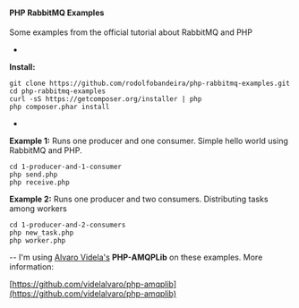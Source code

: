 #### PHP RabbitMQ Examples
Some examples from the official tutorial about RabbitMQ and PHP

-

**Install:**
```
git clone https://github.com/rodolfobandeira/php-rabbitmq-examples.git
cd php-rabbitmq-examples
curl -sS https://getcomposer.org/installer | php
php composer.phar install
```
-

**Example 1:** Runs one producer and one consumer. Simple hello world using RabbitMQ and PHP.

```
cd 1-producer-and-1-consumer
php send.php
php receive.php
```

**Example 2:** Runs one producer and two consumers. Distributing tasks among workers 

```
cd 1-producer-and-2-consumers
php new_task.php
php worker.php
```


--
I'm using [Alvaro Videla's](https://github.com/videlalvaro) **PHP-AMQPLib** on these examples. More information:

[https://github.com/videlalvaro/php-amqplib](https://github.com/videlalvaro/php-amqplib)
